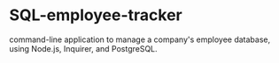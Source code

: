 # SQL-employee-tracker
command-line application to manage a company's employee database, using Node.js, Inquirer, and PostgreSQL.
